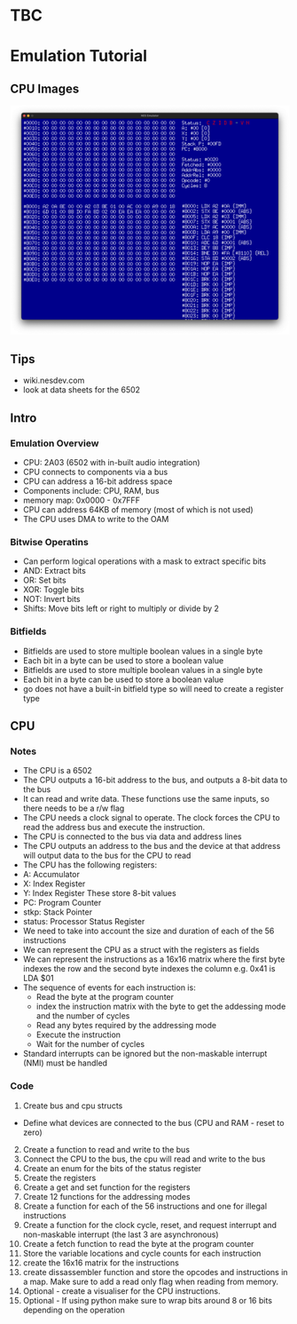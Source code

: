 # TBC

# Emulation Tutorial 

## CPU Images
![Go](go.png)


## Tips
 - wiki.nesdev.com
 - look at data sheets for the 6502

## Intro

### Emulation Overview
 - CPU: 2A03 (6502 with in-built audio integration)
 - CPU connects to components via a bus
 - CPU can address a 16-bit address space
 - Components include: CPU, RAM, bus 
 - memory map: 0x0000 - 0x7FFF
 - CPU can address 64KB of memory (most of which is not used)
 - The CPU uses DMA to write to the OAM

### Bitwise Operatins
 - Can perform logical operations with a mask to extract specific bits
 - AND: Extract bits
 - OR: Set bits
 - XOR: Toggle bits
 - NOT: Invert bits
 - Shifts: Move bits left or right to multiply or divide by 2

### Bitfields
 - Bitfields are used to store multiple boolean values in a single byte
 - Each bit in a byte can be used to store a boolean value
 - Bitfields are used to store multiple boolean values in a single byte
 - Each bit in a byte can be used to store a boolean value
 - go does not have a built-in bitfield type so will need to create a register type


## CPU

### Notes
 - The CPU is a 6502
 - The CPU outputs a 16-bit address to the bus, and outputs a 8-bit data to the bus
 - It can read and write data. These functions use the same inputs, so there needs to be a r/w flag
 - The CPU needs a clock signal to operate. The clock forces the CPU to read the address bus and execute the instruction.
 - The CPU is connected to the bus via data and address lines
 - The CPU outputs an address to the bus and the device at that address will output data to the bus for the CPU to read
 - The CPU has the following registers:
  - A: Accumulator
  - X: Index Register
  - Y: Index Register
  These store 8-bit values
  - PC: Program Counter
  - stkp: Stack Pointer
  - status: Processor Status Register
  - We need to take into account the size and duration of each of the 56 instructions
  - We can represent the CPU as a struct with the registers as fields
  - We can represent the instructions as a 16x16 matrix where the first byte indexes the row and the second byte indexes the column e.g. 0x41 is LDA $01
  - The sequence of events for each instruction is:
    - Read the byte at the program counter
    - index the instruction matrix with the byte to get the addessing mode and the number of cycles
    - Read any bytes required by the addressing mode
    - Execute the instruction
    - Wait for the number of cycles
  - Standard interrupts can be ignored but the non-maskable interrupt (NMI) must be handled

### Code
1. Create bus and cpu structs
  - Define what devices are connected to the bus (CPU and RAM - reset to zero)
2. Create a function to read and write to the bus
3. Connect the CPU to the bus, the cpu will read and write to the bus
4. Create an enum for the bits of the status register
5. Create the registers
6. Create a get and set function for the registers
7. Create 12 functions for the addressing modes
9. Create a function for each of the 56 instructions and one for illegal instructions
10. Create a function for the clock cycle, reset, and request interrupt and non-maskable interrupt (the last 3 are asynchronous)
11. Create a fetch function to read the byte at the program counter
12. Store the variable locations and cycle counts for each instruction
13. create the 16x16 matrix for the instructions
14. create dissassembler function and store the opcodes and instructions in a map. Make sure to add a read only flag when reading from memory.
15. Optional - create a visualiser for the CPU instructions.
16. Optional - If using python make sure to wrap bits around 8 or 16 bits depending on the operation